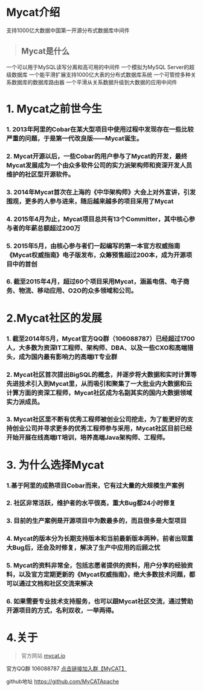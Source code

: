 # Mycat介绍

   支持1000亿大数据中国第一开源分布式数据库中间件
>## Mycat是什么
一个可以用于MySQL读写分离和高可用的中间件
一个模拟为MySQL Server的超级数据库
一个能平滑扩展支持1000亿大表的分布式数据库系统
一个可管控多种关系数据库的数据库路由器
一个平滑从关系数据升级到大数据的应用中间件



# 1. Mycat之前世今生

### 1. 2013年阿里的Cobar在某大型项目中使用过程中发现存在一些比较严重的问题，于是第一代改良版——Mycat诞生。


### 2. Mycat开源以后，一些Cobar的用户参与了Mycat的开发，最终Mycat发展成为一个由众多软件公司的实力派架构师和资深开发人员维护的社区型开源软件。

### 3. 2014年Mycat首次在上海的《中华架构师》大会上对外宣讲，引发围观，更多的人参与进来，随后越来越多的项目采用了Mycat
### 4. 2015年4月为止，Mycat项目总共有13个Committer，其中核心参与者的年薪总额超过200万

### 5. 2015年5月，由核心参与者们一起编写的第一本官方权威指南《Mycat权威指南》电子版发布，众筹预售超过200本，成为开源项目中的首创

### 6. 截至2015年4月，超过60个项目采用Mycat，涵盖电信、电子商务、物流、移动应用、O2O的众多领域和公司。

# 2.Mycat社区的发展

### 1. 截至2014年5月，Mycat官方QQ群（106088787）已经超过1700人，大多数为资深IT工程师、架构师、DBA、以及一些CXO和高端猎头，成为国内最有影响力的高端IT专业群

### 2. Mycat社区首次提出BigSQL的概念，并逐步将大数据和实时计算等先进技术引入到Mycat里，从而吸引和聚集了一大批业内大数据和云计算方面的资深工程师，Mycat社区成为名副其实的国内大数据领域实力派成员。

### 3. Mycat社区里不断有优秀工程师被创业公司挖走，为了能更好的支持创业公司并寻求更多的优秀工程师参与采用，Mycat社区目前已经开始开展在线高端IT培训，培养高端Java架构师、工程师。

# 3. 为什么选择Mycat

### 1.基于阿里的成熟项目Cobar而来，它有过大量的大规模生产案例

### 2. 社区非常活跃，维护者的水平很高，重大Bug都24小时修复
### 3. 目前的生产案例是开源项目中为数最多的，而且很多是大型项目
### 4. Mycat的版本分为长期支持版本和当前最新版本两种，前者出现重大Bug后，还会及时修复，解决了生产中应用的后顾之忧
### 5. Mycat的资料非常全，包括志愿者提供的资料，用户分享的经验资料，以及官方定期更新的《Mycat权威指南》，绝大多数技术问题，都可以通过文档和社区交流来解决
### 6. 如果需要专业技术支持服务，也可以跟Mycat社区交流，通过赞助开源项目的方式，名利双收，一举两得。

# 4.关于
> 官方网站
[mycat.io](http://mycat.io)
>
官方QQ群 106088787
[点击链接加入群【MyCAT】](http://jq.qq.com/?_wv=1027&k=WsjgBb)
>
github地址
https://github.com/MyCATApache
